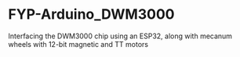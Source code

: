 # FYP-Arduino_DWM3000
Interfacing the DWM3000 chip using an ESP32, along with mecanum wheels with 12-bit magnetic and TT motors
